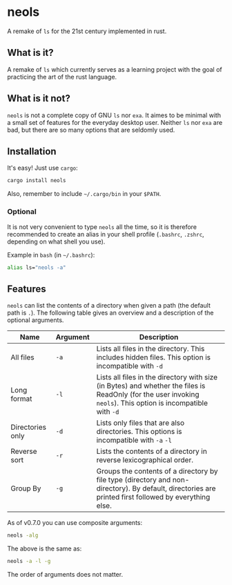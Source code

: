 # neols

A remake of `ls` for the 21st century implemented in rust.

## What is it?

A remake of `ls` which currently serves as a learning project
with the goal of practicing the art of the rust language.

## What is it not?

`neols` is not a complete copy of GNU `ls` nor `exa`.
It aimes to be minimal with a small set of features for the everyday desktop user.
Neither `ls` nor `exa` are bad, but there are so many options that are seldomly used.

## Installation

It's easy! Just use `cargo`:

```sh
cargo install neols
```

Also, remember to include `~/.cargo/bin` in your `$PATH`.

### Optional

It is not very convenient to type `neols` all the time,
so it is therefore recommended to create an alias in your shell profile
(`.bashrc`, `.zshrc`, depending on what shell you use).

Example in `bash` (in `~/.bashrc`):

```bash
alias ls="neols -a"
```

## Features

`neols` can list the contents of a directory when given a path (the default path is `.`).
The following table gives an overview and a description of the optional arguments.

|Name|Argument|Description|
|---|---|---|
|All files|`-a`| Lists all files in the directory. This includes hidden files. This option is incompatible with `-d`|
|Long format|`-l`| Lists all files in the directory with size (in Bytes) and whether the files is ReadOnly (for the user invoking `neols`). This option is incompatible with `-d`|
|Directories only|`-d`| Lists only files that are also directories. This options is incompatible with `-a` `-l`|
|Reverse sort|`-r`| Lists the contents of a directory in reverse lexicographical order.|
|Group By|`-g`| Groups the contents of a directory by file type (directory and non-directory). By default, directories are printed first followed by everything else.

As of v0.7.0 you can use composite arguments:

```bash
neols -alg
```

The above is the same as:

```bash
neols -a -l -g
```

The order of arguments does not matter.
